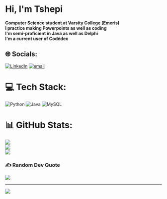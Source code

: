 # Hi, I'm Tshepi

**Computer Science student at Varsity College (Emeris)** <br/>
**I practice making Powerpoints as well as coding** <br/>
**I'm semi-proficient in Java as well as Delphi** <br/>
**I'm a current user of Codédex** <br/>


## 🌐 Socials:
[![LinkedIn](https://img.shields.io/badge/LinkedIn-%230077B5.svg?logo=linkedin&logoColor=white)](https://linkedin.com/in/linkedin.com/in/tshepang-seseng-427560294) [![email](https://img.shields.io/badge/Email-D14836?logo=gmail&logoColor=white)](mailto:sesengtshepang@gmail.com) 

# 💻 Tech Stack:
![Python](https://img.shields.io/badge/python-3670A0?style=for-the-badge&logo=python&logoColor=ffdd54) ![Java](https://img.shields.io/badge/java-%23ED8B00.svg?style=for-the-badge&logo=openjdk&logoColor=white) ![MySQL](https://img.shields.io/badge/mysql-4479A1.svg?style=for-the-badge&logo=mysql&logoColor=white)
# 📊 GitHub Stats:
![](https://github-readme-stats.vercel.app/api?username=sesengtshepang&theme=calm&hide_border=false&include_all_commits=false&count_private=false)<br/>
![](https://nirzak-streak-stats.vercel.app/?user=sesengtshepang&theme=calm&hide_border=false)<br/>
![](https://github-readme-stats.vercel.app/api/top-langs/?username=sesengtshepang&theme=calm&hide_border=false&include_all_commits=false&count_private=false&layout=compact)

### ✍️ Random Dev Quote
![](https://quotes-github-readme.vercel.app/api?type=horizontal&theme=tokyonight)

---
[![](https://visitcount.itsvg.in/api?id=sesengtshepang&icon=6&color=7)](https://visitcount.itsvg.in)

<!-- Proudly created with GPRM ( https://gprm.itsvg.in ) -->
